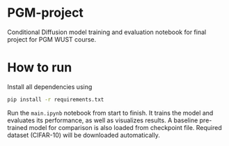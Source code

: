 # PGM-project
Conditional Diffusion model training and evaluation notebook for final project for PGM WUST course. 

# How to run
Install all dependencies using 
```bash
pip install -r requirements.txt
```

Run the `main.ipynb` notebook from start to finish. It trains the model and evaluates its performance, as well as visualizes results. A baseline pre-trained model for comparison is also loaded from checkpoint file. Required dataset (CIFAR-10) will be downloaded automatically.
